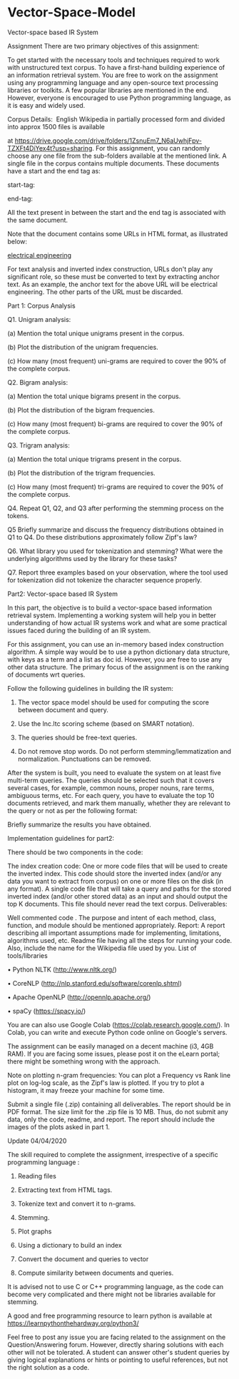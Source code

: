 # Vector-Space-Model
Vector-space based IR System

Assignment
There are two primary objectives of this assignment:

To get started with the necessary tools and techniques required to work with unstructured text corpus.
To have a first-hand building experience of an information retrieval system. 
You are free to work on the assignment using any programming language and any open-source text processing libraries or toolkits. A few popular libraries are mentioned in the end. However, everyone is encouraged to use Python programming language, as it is easy and widely used.

Corpus Details: ​ English Wikipedia in partially processed form and divided into approx 1500 files is available

at https://drive.google.com/drive/folders/1ZsnuEm7_N6aUwhjFpv-TZXFt4DiYex4t?usp=sharing. For this assignment, you can randomly choose any one file from the sub-folders available at the mentioned link. A single file in the corpus contains multiple documents. These documents have a start and the end tag as:

start-tag: <doc id="Document id" url="Wikipedia URL" title="Document title">

end-tag: </doc>

All the text present in between the start and the end tag is associated with the same document.

Note that the document contains some URLs in HTML format, as illustrated below:

<a href="electrical%20engineering">electrical engineering</a>

For text analysis and inverted index construction, URLs don't play any significant role, so these must be converted to text by extracting anchor text. As an example, the anchor text for the above URL will be electrical engineering. The other parts of the URL must be discarded. 



Part 1: Corpus Analysis

Q1. Unigram analysis:

 (a) Mention the total unique unigrams present in the corpus.

 (b) Plot the distribution of the unigram frequencies.

 (c) How many (most frequent) uni-grams are required to cover the 90% of the complete corpus.



Q2. Bigram analysis:

 (a) Mention the total unique bigrams present in the corpus.

 (b) Plot the distribution of the bigram frequencies.

 (c) How many (most frequent) bi-grams are required to cover the 90% of the complete corpus.



Q3. Trigram analysis:

 (a) Mention the total unique trigrams present in the corpus.

 (b) Plot the distribution of the trigram frequencies.

 (c) How many (most frequent) tri-grams are required to cover the 90% of the complete corpus.



Q4. Repeat Q1, Q2, and Q3 after performing the stemming process on the tokens.



Q5 Briefly summarize and discuss the frequency distributions obtained in Q1 to Q4. Do these distributions approximately follow Zipf's law?



Q6. What library you used for tokenization and stemming? What were the underlying algorithms used by the library for these tasks? 



Q7. Report three examples based on your observation, where the tool used for tokenization did not tokenize the character sequence properly. 

 

Part2: Vector-space based IR System

In this part, the objective is to build a vector-space based information retrieval system. Implementing a working system will help you in better understanding of how actual IR systems work and what are some practical issues faced during the building of an IR system.

For this assignment, you can use an in-memory based index construction algorithm. A simple way would be to use a python dictionary data structure, with keys as a term and a list as doc id. However, you are free to use any other data structure. The primary focus of the assignment is on the ranking of documents wrt queries.

Follow the following guidelines in building the IR system:

1. The vector space model should be used for computing the score between document and query.

2. Use the lnc.ltc scoring scheme (based on SMART notation).

3. The queries should be free-text queries.

4. Do not remove stop words. Do not perform stemming/lemmatization and normalization. Punctuations can be removed.

After the system is built, you need to evaluate the system on at least five multi-term queries. The queries should be selected such that it covers several cases, for example, common nouns, proper nouns, rare terms, ambiguous terms, etc. For each query, you have to evaluate the top 10 documents retrieved, and mark them manually, whether they are relevant to the query or not as per the following format:



Briefly summarize the results you have obtained. 



Implementation guidelines for part2:

There should be two components in the code:

The index creation code: One or more code files that will be used to create the inverted index. This code should store the inverted index (and/or any data you want to extract from corpus) on one or more files on the disk (in any format).
A single code file that will take a query and paths for the stored inverted index (and/or other stored data) as an input and should output the top K documents. This file should never read the text corpus.
Deliverables:

Well commented code​ . The purpose and intent of each method, class, function, and module should be mentioned appropriately.
Report: A report describing all important assumptions made for implementing, limitations, algorithms used, etc. 
Readme file​ having all the steps for running your code. Also, include the name for the Wikipedia file used by you. 
List of tools/libraries

• Python NLTK (http://www.nltk.org/)

• CoreNLP (http://nlp.stanford.edu/software/corenlp.shtml)

• Apache OpenNLP (http://opennlp.apache.org/)

• spaCy (https://spacy.io/)



You are can also use Google Colab (https://colab.research.google.com/). In Colab, you can write and execute Python code online on Google's servers. 

The assignment can be easily managed on a decent machine (i3, 4GB RAM). If you are facing some issues, please post it on the eLearn portal; there might be something wrong with the approach.


Note on plotting n-gram frequencies: You can plot a Frequency vs Rank line plot on log-log scale, as the Zipf's law is plotted. If you try to plot a histogram, it may freeze your machine for some time. 



Submit a single file (.zip) containing all deliverables. The report should be in PDF format. The size limit for the .zip file is 10 MB. Thus, do not submit any data, only the code, readme, and report. The report should include the images of the plots asked in part 1. 



Update 04/04/2020

The skill required to complete the assignment, irrespective of a specific programming language :

1. Reading files 

2. Extracting text from HTML tags.

3. Tokenize text and convert it to n-grams.

5. Stemming.

6. Plot graphs

7. Using a dictionary to build an index

8. Convert the document and queries to vector

9. Compute similarity between documents and queries. 



It is advised not to use C or C++ programming language, as the code can become very complicated and there might not be libraries available for stemming.

A good and free programming resource to learn python is available at https://learnpythonthehardway.org/python3/

Feel free to post any issue you are facing related to the assignment on the Question/Answering forum. However, directly sharing solutions with each other will not be tolerated. A student can answer other's student queries by giving logical explanations or hints or pointing to useful references, but not the right solution as a code.
